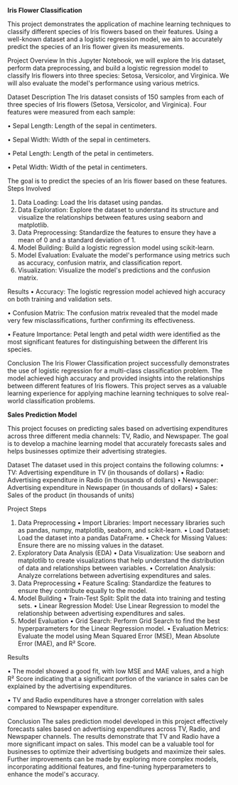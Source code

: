 **Iris Flower Classification**

This project demonstrates the application of machine learning techniques to classify different species of Iris flowers based on their features. Using a well-known dataset and a logistic regression model, we aim to accurately predict the species of an Iris flower given its measurements.

Project Overview
In this Jupyter Notebook, we will explore the Iris dataset, perform data preprocessing, and build a logistic regression model to classify Iris flowers into three species: Setosa, Versicolor, and Virginica. We will also evaluate the model's performance using various metrics.

Dataset Description
The Iris dataset consists of 150 samples from each of three species of Iris flowers (Setosa, Versicolor, and Virginica). Four features were measured from each sample:

•	Sepal Length: Length of the sepal in centimeters.

•	Sepal Width: Width of the sepal in centimeters.

•	Petal Length: Length of the petal in centimeters.

•	Petal Width: Width of the petal in centimeters.

The goal is to predict the species of an Iris flower based on these features.
Steps Involved
1.	Data Loading: Load the Iris dataset using pandas.
2.	Data Exploration: Explore the dataset to understand its structure and visualize the relationships between features using seaborn and matplotlib.
3.	Data Preprocessing: Standardize the features to ensure they have a mean of 0 and a standard deviation of 1.
4.	Model Building: Build a logistic regression model using scikit-learn.
5.	Model Evaluation: Evaluate the model's performance using metrics such as accuracy, confusion matrix, and classification report.
6.	Visualization: Visualize the model's predictions and the confusion matrix.

Results
•	Accuracy: The logistic regression model achieved high accuracy on both training and validation sets.

•	Confusion Matrix: The confusion matrix revealed that the model made very few misclassifications, further confirming its effectiveness.

•	Feature Importance: Petal length and petal width were identified as the most significant features for distinguishing between the different Iris species.

Conclusion
The Iris Flower Classification project successfully demonstrates the use of logistic regression for a multi-class classification problem. The model achieved high accuracy and provided insights into the relationships between different features of Iris flowers. This project serves as a valuable learning experience for applying machine learning techniques to solve real-world classification problems.



**Sales Prediction Model**

This project focuses on predicting sales based on advertising expenditures across three different media channels: TV, Radio, and Newspaper. The goal is to develop a machine learning model that accurately forecasts sales and helps businesses optimize their advertising strategies.

Dataset
The dataset used in this project contains the following columns:
•	TV: Advertising expenditure in TV (in thousands of dollars)
•	Radio: Advertising expenditure in Radio (in thousands of dollars)
•	Newspaper: Advertising expenditure in Newspaper (in thousands of dollars)
•	Sales: Sales of the product (in thousands of units)

Project Steps
1. Data Preprocessing
•	Import Libraries: Import necessary libraries such as pandas, numpy, matplotlib, seaborn, and scikit-learn.
•	Load Dataset: Load the dataset into a pandas DataFrame.
•	Check for Missing Values: Ensure there are no missing values in the dataset.
3. Exploratory Data Analysis (EDA)
•	Data Visualization: Use seaborn and matplotlib to create visualizations that help understand the distribution of data and relationships between variables.
•	Correlation Analysis: Analyze correlations between advertising expenditures and sales.
4. Data Preprocessing
•	Feature Scaling: Standardize the features to ensure they contribute equally to the model.
5. Model Building
•	Train-Test Split: Split the data into training and testing sets.
•	Linear Regression Model: Use Linear Regression to model the relationship between advertising expenditures and sales.
6. Model Evaluation
•	Grid Search: Perform Grid Search to find the best hyperparameters for the Linear Regression model.
•	Evaluation Metrics: Evaluate the model using Mean Squared Error (MSE), Mean Absolute Error (MAE), and R² Score.

Results

•	The model showed a good fit, with low MSE and MAE values, and a high R² Score indicating that a significant portion of the variance in sales can be explained by the advertising expenditures.

•	TV and Radio expenditures have a stronger correlation with sales compared to Newspaper expenditure.

Conclusion
The sales prediction model developed in this project effectively forecasts sales based on advertising expenditures across TV, Radio, and Newspaper channels. The results demonstrate that TV and Radio have a more significant impact on sales. This model can be a valuable tool for businesses to optimize their advertising budgets and maximize their sales.
Further improvements can be made by exploring more complex models, incorporating additional features, and fine-tuning hyperparameters to enhance the model's accuracy.






